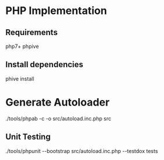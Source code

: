 # PHP Implementation
## Requirements
php7+
phpive

## Install dependencies
phive install

# Generate Autoloader
./tools/phpab -c -o src/autoload.inc.php src

## Unit Testing
./tools/phpunit --bootstrap src/autoload.inc.php --testdox tests
